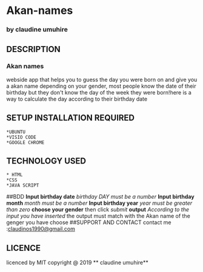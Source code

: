 # Akan-names
### by **claudine umuhire**
## DESCRIPTION
### Akan names
webside app that helps you to guess the day you were born on and give you a akan name depending on your gender,
most people know the date of their birthday but they don't know the day of the week they were born!here is a way to calculate the day according to their birthday date
## SETUP INSTALLATION REQUIRED
    *UBUNTU
    *VISIO CODE
    *GOOGLE CHROME

 ## TECHNOLOGY USED 
    * HTML 
    *CSS 
    *JAVA SCRIPT
 ##BDD
 **Input birthday date**
 *birthday  DAY must be a number*
 **Input birthday month**
 *month must be a number*
 **Input birthday year**
 *year must be greater than zero*
 **choose your gender**
 then click *submit*
 **output**
 *According to the input you have inserted* the output must match with the Akan name of the genger you have choose
 ##SUPPORT AND CONTACT
 contact me :claudinos1990@gmail.com
 ## LICENCE 
 licenced by MIT copyright @ 2019 ** claudine umuhire**  
